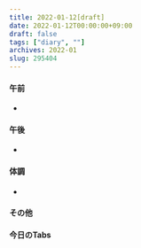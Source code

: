 ```yaml
---
title: 2022-01-12[draft]
date: 2022-01-12T00:00:00+09:00
draft: false
tags: ["diary", ""]
archives: 2022-01
slug: 295404
---
```

#### 午前
- 
#### 午後
- 
#### 体調
- 
#### その他
#### 今日のTabs